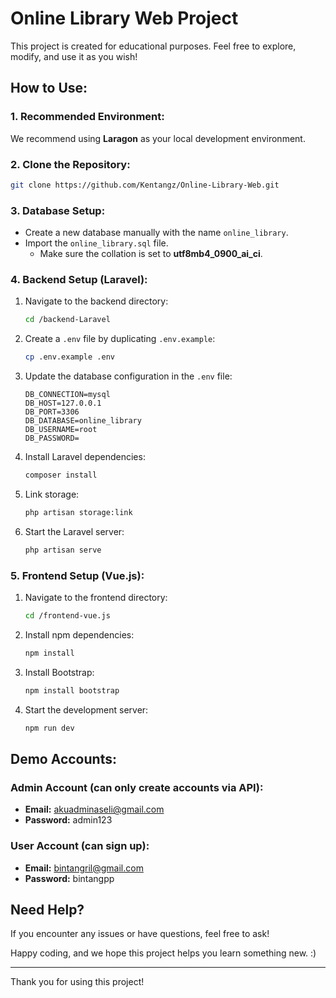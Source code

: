 # Online Library Web Project

This project is created for educational purposes. Feel free to explore, modify, and use it as you wish!

## How to Use:

### 1. Recommended Environment:
We recommend using **Laragon** as your local development environment.

### 2. Clone the Repository:
```bash
git clone https://github.com/Kentangz/Online-Library-Web.git
```

### 3. Database Setup:
- Create a new database manually with the name `online_library`.
- Import the `online_library.sql` file.
  - Make sure the collation is set to **utf8mb4_0900_ai_ci**.

### 4. Backend Setup (Laravel):
1. Navigate to the backend directory:
   ```bash
   cd /backend-Laravel
   ```
2. Create a `.env` file by duplicating `.env.example`:
   ```bash
   cp .env.example .env
   ```
3. Update the database configuration in the `.env` file:
   ```env
   DB_CONNECTION=mysql
   DB_HOST=127.0.0.1
   DB_PORT=3306
   DB_DATABASE=online_library
   DB_USERNAME=root
   DB_PASSWORD=
   ```
4. Install Laravel dependencies:
   ```bash
   composer install
   ```
5. Link storage:
   ```bash
   php artisan storage:link
   ```
6. Start the Laravel server:
   ```bash
   php artisan serve
   ```

### 5. Frontend Setup (Vue.js):
1. Navigate to the frontend directory:
   ```bash
   cd /frontend-vue.js
   ```
2. Install npm dependencies:
   ```bash
   npm install
   ```
3. Install Bootstrap:
   ```bash
   npm install bootstrap
   ```
4. Start the development server:
   ```bash
   npm run dev
   ```

## Demo Accounts:

### Admin Account (can only create accounts via API):
- **Email:** akuadminaseli@gmail.com  
- **Password:** admin123

### User Account (can sign up):
- **Email:** bintangril@gmail.com  
- **Password:** bintangpp

## Need Help?
If you encounter any issues or have questions, feel free to ask!

Happy coding, and we hope this project helps you learn something new. :)

---
Thank you for using this project!

